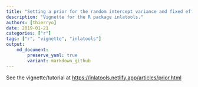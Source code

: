 ```yaml
---
title: "Setting a prior for the random intercept variance and fixed effects"
description: "Vignette for the R package inlatools."
authors: [thierryo]
date: 2019-01-21
categories: ["r"]
tags: ["r", "vignette", "inlatools"]
output: 
    md_document:
        preserve_yaml: true
        variant: markdown_github
---
```


See the vignette/tutorial at <https://inlatools.netlify.app/articles/prior.html>
